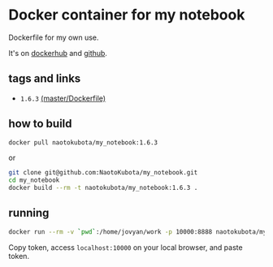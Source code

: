 # Docker container for my notebook

Dockerfile for my own use.

It's on [dockerhub](https://hub.docker.com/r/naotokubota/my_notebook) and [github](https://github.com/NaotoKubota/my_notebook).

## tags and links

- `1.6.3` [(master/Dockerfile)](https://github.com/NaotoKubota/my_notebook/blob/master/Dockerfile)

## how to build

```sh
docker pull naotokubota/my_notebook:1.6.3
```

or

```sh
git clone git@github.com:NaotoKubota/my_notebook.git
cd my_notebook
docker build --rm -t naotokubota/my_notebook:1.6.3 .
```

## running

```sh
docker run --rm -v `pwd`:/home/jovyan/work -p 10000:8888 naotokubota/my_notebook:1.6.3
```

Copy token, access `localhost:10000` on your local browser, and paste token.
